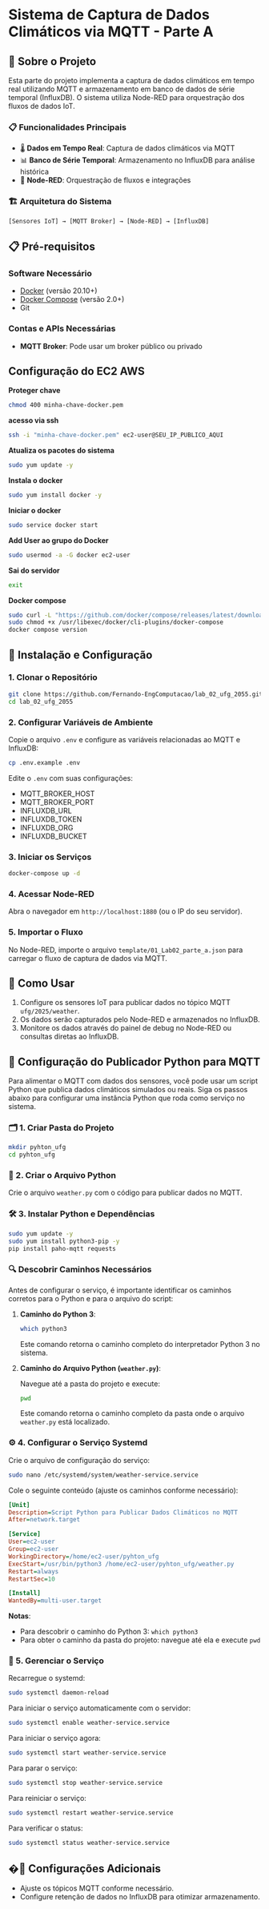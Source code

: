 # Sistema de Captura de Dados Climáticos via MQTT - Parte A

## 🌟 Sobre o Projeto

Esta parte do projeto implementa a captura de dados climáticos em tempo real utilizando MQTT e armazenamento em banco de dados de série temporal (InfluxDB). O sistema utiliza Node-RED para orquestração dos fluxos de dados IoT.

### 📋 Funcionalidades Principais

- 🌡️ **Dados em Tempo Real**: Captura de dados climáticos via MQTT
- 📊 **Banco de Série Temporal**: Armazenamento no InfluxDB para análise histórica
- 🔄 **Node-RED**: Orquestração de fluxos e integrações

### 🏗️ Arquitetura do Sistema

```
[Sensores IoT] → [MQTT Broker] → [Node-RED] → [InfluxDB]
```

## 📋 Pré-requisitos

### Software Necessário

- [Docker](https://docs.docker.com/get-docker/) (versão 20.10+)
- [Docker Compose](https://docs.docker.com/compose/install/) (versão 2.0+)
- Git

### Contas e APIs Necessárias

- **MQTT Broker**: Pode usar um broker público ou privado

## Configuração do EC2 AWS

**Proteger chave**

```bash
chmod 400 minha-chave-docker.pem
```

**acesso via ssh**

```bash
ssh -i "minha-chave-docker.pem" ec2-user@SEU_IP_PUBLICO_AQUI
```

**Atualiza os pacotes do sistema**

```bash
sudo yum update -y
```

**Instala o docker**

```bash
sudo yum install docker -y
```

**Iniciar o docker**

```bash
sudo service docker start
```

**Add User ao grupo do Docker**

```bash
sudo usermod -a -G docker ec2-user
```

**Sai do servidor**

```bash
exit
```

**Docker compose**

```bash
sudo curl -L "https://github.com/docker/compose/releases/latest/download/docker-compose-$(uname -s | tr '[:upper:]' '[:lower:]')-$(uname -m)" -o /usr/libexec/docker/cli-plugins/docker-compose
sudo chmod +x /usr/libexec/docker/cli-plugins/docker-compose
docker compose version
```

## 🚀 Instalação e Configuração

### 1. Clonar o Repositório

```bash
git clone https://github.com/Fernando-EngComputacao/lab_02_ufg_2055.git
cd lab_02_ufg_2055
```

### 2. Configurar Variáveis de Ambiente

Copie o arquivo `.env` e configure as variáveis relacionadas ao MQTT e InfluxDB:

```bash
cp .env.example .env
```

Edite o `.env` com suas configurações:

- MQTT_BROKER_HOST
- MQTT_BROKER_PORT
- INFLUXDB_URL
- INFLUXDB_TOKEN
- INFLUXDB_ORG
- INFLUXDB_BUCKET

### 3. Iniciar os Serviços

```bash
docker-compose up -d
```

### 4. Acessar Node-RED

Abra o navegador em `http://localhost:1880` (ou o IP do seu servidor).

### 5. Importar o Fluxo

No Node-RED, importe o arquivo `template/01_Lab02_parte_a.json` para carregar o fluxo de captura de dados via MQTT.

## 📖 Como Usar

1. Configure os sensores IoT para publicar dados no tópico MQTT `ufg/2025/weather`.
2. Os dados serão capturados pelo Node-RED e armazenados no InfluxDB.
3. Monitore os dados através do painel de debug no Node-RED ou consultas diretas ao InfluxDB.

## 🐍 Configuração do Publicador Python para MQTT

Para alimentar o MQTT com dados dos sensores, você pode usar um script Python que publica dados climáticos simulados ou reais. Siga os passos abaixo para configurar uma instância Python que roda como serviço no sistema.

### 🗂️ 1. Criar Pasta do Projeto

```bash
mkdir pyhton_ufg
cd pyhton_ufg
```

### 📝 2. Criar o Arquivo Python

Crie o arquivo `weather.py` com o código para publicar dados no MQTT. 

### 🛠️ 3. Instalar Python e Dependências

```bash
sudo yum update -y
sudo yum install python3-pip -y
pip install paho-mqtt requests
```

### 🔍 Descobrir Caminhos Necessários

Antes de configurar o serviço, é importante identificar os caminhos corretos para o Python e para o arquivo do script:

1. **Caminho do Python 3**:

   ```bash
   which python3
   ```

   Este comando retorna o caminho completo do interpretador Python 3 no sistema.

2. **Caminho do Arquivo Python (`weather.py`)**:

   Navegue até a pasta do projeto e execute:

   ```bash
   pwd
   ```

   Este comando retorna o caminho completo da pasta onde o arquivo `weather.py` está localizado.

### ⚙️ 4. Configurar o Serviço Systemd

Crie o arquivo de configuração do serviço:

```bash
sudo nano /etc/systemd/system/weather-service.service
```

Cole o seguinte conteúdo (ajuste os caminhos conforme necessário):

```ini
[Unit]
Description=Script Python para Publicar Dados Climáticos no MQTT
After=network.target

[Service]
User=ec2-user
Group=ec2-user
WorkingDirectory=/home/ec2-user/pyhton_ufg
ExecStart=/usr/bin/python3 /home/ec2-user/pyhton_ufg/weather.py
Restart=always
RestartSec=10

[Install]
WantedBy=multi-user.target
```

**Notas**:
- Para descobrir o caminho do Python 3: `which python3`
- Para obter o caminho da pasta do projeto: navegue até ela e execute `pwd`

### 🚀 5. Gerenciar o Serviço

Recarregue o systemd:

```bash
sudo systemctl daemon-reload
```

Para iniciar o serviço automaticamente com o servidor:

```bash
sudo systemctl enable weather-service.service
```

Para iniciar o serviço agora:

```bash
sudo systemctl start weather-service.service
```

Para parar o serviço:

```bash
sudo systemctl stop weather-service.service
```

Para reiniciar o serviço:

```bash
sudo systemctl restart weather-service.service
```

Para verificar o status:

```bash
sudo systemctl status weather-service.service
```

## �🔧 Configurações Adicionais

- Ajuste os tópicos MQTT conforme necessário.
- Configure retenção de dados no InfluxDB para otimizar armazenamento.